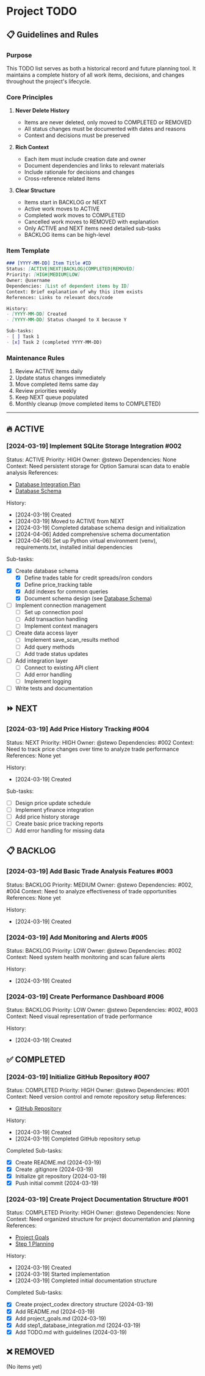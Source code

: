 # Project TODO

## 📋 Guidelines and Rules

### Purpose
This TODO list serves as both a historical record and future planning tool. It maintains a complete history of all work items, decisions, and changes throughout the project's lifecycle.

### Core Principles
1. **Never Delete History**
   - Items are never deleted, only moved to COMPLETED or REMOVED
   - All status changes must be documented with dates and reasons
   - Context and decisions must be preserved

2. **Rich Context**
   - Each item must include creation date and owner
   - Document dependencies and links to relevant materials
   - Include rationale for decisions and changes
   - Cross-reference related items

3. **Clear Structure**
   - Items start in BACKLOG or NEXT
   - Active work moves to ACTIVE
   - Completed work moves to COMPLETED
   - Cancelled work moves to REMOVED with explanation
   - Only ACTIVE and NEXT items need detailed sub-tasks
   - BACKLOG items can be high-level

### Item Template
```markdown
### [YYYY-MM-DD] Item Title #ID
Status: [ACTIVE|NEXT|BACKLOG|COMPLETED|REMOVED]
Priority: [HIGH|MEDIUM|LOW]
Owner: @username
Dependencies: [List of dependent items by ID]
Context: Brief explanation of why this item exists
References: Links to relevant docs/code

History:
- [YYYY-MM-DD] Created
- [YYYY-MM-DD] Status changed to X because Y

Sub-tasks:
- [ ] Task 1
- [x] Task 2 (completed YYYY-MM-DD)
```

### Maintenance Rules
1. Review ACTIVE items daily
2. Update status changes immediately
3. Move completed items same day
4. Review priorities weekly
5. Keep NEXT queue populated
6. Monthly cleanup (move completed items to COMPLETED)

---

## 🔥 ACTIVE

### [2024-03-19] Implement SQLite Storage Integration #002
Status: ACTIVE
Priority: HIGH
Owner: @stewo
Dependencies: None
Context: Need persistent storage for Option Samurai scan data to enable analysis
References: 
- [Database Integration Plan](./02_planning/development_chunks/step1_database_integration.md)
- [Database Schema](./02_planning/database_schema.md)

History:
- [2024-03-19] Created
- [2024-03-19] Moved to ACTIVE from NEXT
- [2024-03-19] Completed database schema design and initialization
- [2024-04-06] Added comprehensive schema documentation
- [2024-04-06] Set up Python virtual environment (venv), requirements.txt, installed initial dependencies

Sub-tasks:
- [x] Create database schema
  - [x] Define trades table for credit spreads/iron condors
  - [x] Define price_tracking table
  - [x] Add indexes for common queries
  - [x] Document schema design (see [Database Schema](./02_planning/database_schema.md))
- [ ] Implement connection management
  - [ ] Set up connection pool
  - [ ] Add transaction handling
  - [ ] Implement context managers
- [ ] Create data access layer
  - [ ] Implement save_scan_results method
  - [ ] Add query methods
  - [ ] Add trade status updates
- [ ] Add integration layer
  - [ ] Connect to existing API client
  - [ ] Add error handling
  - [ ] Implement logging
- [ ] Write tests and documentation

## ⏩ NEXT

### [2024-03-19] Add Price History Tracking #004
Status: NEXT
Priority: HIGH
Owner: @stewo
Dependencies: #002
Context: Need to track price changes over time to analyze trade performance
References: None yet

History:
- [2024-03-19] Created

Sub-tasks:
- [ ] Design price update schedule
- [ ] Implement yfinance integration
- [ ] Add price history storage
- [ ] Create basic price tracking reports
- [ ] Add error handling for missing data

## 📋 BACKLOG

### [2024-03-19] Add Basic Trade Analysis Features #003
Status: BACKLOG
Priority: MEDIUM
Owner: @stewo
Dependencies: #002, #004
Context: Need to analyze effectiveness of trade opportunities
References: None yet

History:
- [2024-03-19] Created

### [2024-03-19] Add Monitoring and Alerts #005
Status: BACKLOG
Priority: LOW
Owner: @stewo
Dependencies: #002
Context: Need system health monitoring and scan failure alerts

History:
- [2024-03-19] Created

### [2024-03-19] Create Performance Dashboard #006
Status: BACKLOG
Priority: LOW
Owner: @stewo
Dependencies: #002, #003
Context: Need visual representation of trade performance

History:
- [2024-03-19] Created

## ✅ COMPLETED

### [2024-03-19] Initialize GitHub Repository #007
Status: COMPLETED
Priority: HIGH
Owner: @stewo
Dependencies: #001
Context: Need version control and remote repository setup
References: 
- [GitHub Repository](https://github.com/stewood/1kwPOC)

History:
- [2024-03-19] Created
- [2024-03-19] Completed GitHub repository setup

Completed Sub-tasks:
- [x] Create README.md (2024-03-19)
- [x] Create .gitignore (2024-03-19)
- [x] Initialize git repository (2024-03-19)
- [x] Push initial commit (2024-03-19)

### [2024-03-19] Create Project Documentation Structure #001
Status: COMPLETED
Priority: HIGH
Owner: @stewo
Dependencies: None
Context: Need organized structure for project documentation and planning
References: 
- [Project Goals](./01_overview/project_goals.md)
- [Step 1 Planning](./02_planning/development_chunks/step1_database_integration.md)

History:
- [2024-03-19] Created
- [2024-03-19] Started implementation
- [2024-03-19] Completed initial documentation structure

Completed Sub-tasks:
- [x] Create project_codex directory structure (2024-03-19)
- [x] Add README.md (2024-03-19)
- [x] Add project_goals.md (2024-03-19)
- [x] Add step1_database_integration.md (2024-03-19)
- [x] Add TODO.md with guidelines (2024-03-19)

## ❌ REMOVED

(No items yet) 